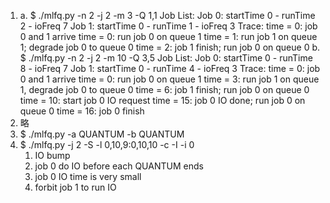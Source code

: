 1. 
    a.
    $ ./mlfq.py -n 2 -j 2 -m 3 -Q 1,1
    Job List:
    Job  0: startTime   0 - runTime   2 - ioFreq   7
    Job  1: startTime   0 - runTime   1 - ioFreq   3
    Trace:
    time = 0: job 0 and 1 arrive
    time = 0: run job 0 on queue 1
    time = 1: run job 1 on queue 1; degrade job 0 to queue 0
    time = 2: job 1 finish; run job 0 on queue 0
    b.
    $ ./mlfq.py -n 2 -j 2 -m 10 -Q 3,5
    Job List:
    Job  0: startTime   0 - runTime   8 - ioFreq   7
    Job  1: startTime   0 - runTime   4 - ioFreq   3
    Trace:
    time = 0: job 0 and 1 arrive
    time = 0: run job 0 on queue 1
    time = 3: run job 1 on queue 1, degrade job 0 to queue 0
    time = 6: job 1 finish; run job 0 on queue 0
    time = 10: start job 0 IO request
    time = 15: job 0 IO done; run job 0 on queue 0
    time = 16: job 0 finish
2. 略
3.
    $ ./mlfq.py -a QUANTUM -b QUANTUM
4.
    $ ./mlfq.py -j 2 -S -l 0,10,9:0,10,10 -c -I -i 0
    1. IO bump
    2. job 0 do IO before each QUANTUM ends
    3. job 0 IO time is very small
    4. forbit job 1 to run IO
